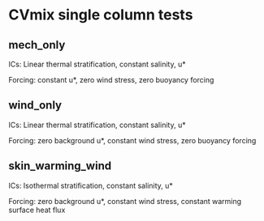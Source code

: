 # CVmix single column tests

## mech_only

ICs: Linear thermal stratification, constant salinity, u* 

Forcing: constant u*, zero wind stress, zero buoyancy forcing

## wind_only

ICs: Linear thermal stratification, constant salinity, u* 

Forcing: zero background u*, constant wind stress, zero buoyancy forcing

## skin_warming_wind

ICs: Isothermal stratification, constant salinity, u* 

Forcing: zero background u*, constant wind stress, constant warming surface heat flux
